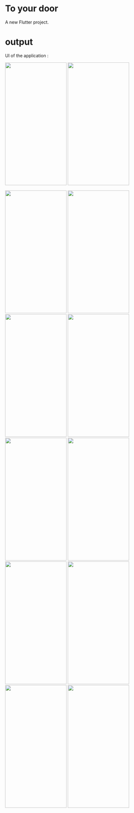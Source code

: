 # To your door

A new Flutter project.

# output
 UI of the application :
 
 <img src="https://user-images.githubusercontent.com/118051884/220117692-e2cb4a5d-4472-4087-b071-f207421013a7.jpg" width="200" height="400" />   <img src="https://user-images.githubusercontent.com/118051884/220117728-70b9ef8c-b426-43e9-b84c-62a385268608.jpg" width="200" height="400" />

<img src="https://user-images.githubusercontent.com/118051884/220117765-3d03890e-a71f-4de8-b54a-2b92cd774e49.jpg" width="200" height="400" />

 <img src="https://user-images.githubusercontent.com/118051884/220117788-1118088b-7c96-4fe9-9467-dc23c15046da.jpg" width="200" height="400" />
 
 <img src="https://user-images.githubusercontent.com/118051884/220117823-af00f594-847c-449d-a24b-c7a7290a37f6.jpg" width="200" height="400" />
 
 <img src="https://user-images.githubusercontent.com/118051884/220117823-af00f594-847c-449d-a24b-c7a7290a37f6.jpg" width="200" height="400" />
 
 <img src="https://user-images.githubusercontent.com/118051884/220117875-51983020-e0b8-49ff-92ae-379879180410.jpg" width="200" height="400" />
 
 <img src="https://user-images.githubusercontent.com/118051884/220117899-b4d5fb87-8a5a-4e18-bff6-df6ca3d8385a.jpg" width="200" height="400" />
 
 <img src="https://user-images.githubusercontent.com/118051884/220117912-566a6ecf-4570-4301-ae76-d628d20545b8.jpg" width="200" height="400" />
 
 <img src="https://user-images.githubusercontent.com/118051884/220117934-ae37fb13-5f97-4669-a082-4aeecc7d3eac.jpg" width="200" height="400" />
 
 <img src="https://user-images.githubusercontent.com/118051884/220117994-8c23eb6e-a5b5-4716-b31d-c16993b7cf08.jpg" width="200" height="400" />
 
 <img src="https://user-images.githubusercontent.com/118051884/220118043-f8b15eba-5a6f-4fc0-a9bc-8a9e4f4f3eee.jpg" width="200" height="400" />
